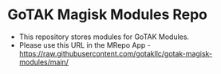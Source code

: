 # GoTAK Magisk Modules Repo
- This repository stores modules for GoTAK Modules.
- Please use this URL in the MRepo App - https://raw.githubusercontent.com/gotakllc/gotak-magisk-modules/main/
